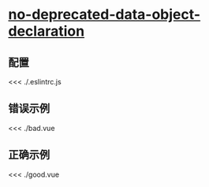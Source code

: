 # [no-deprecated-data-object-declaration](https://eslint.vuejs.org/rules/no-deprecated-data-object-declaration.html)

## 配置

<<< ./.eslintrc.js

## 错误示例

<<< ./bad.vue

## 正确示例

<<< ./good.vue
